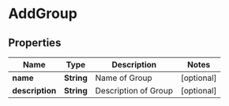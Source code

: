 

# AddGroup


## Properties

| Name | Type | Description | Notes |
|------------ | ------------- | ------------- | -------------|
|**name** | **String** | Name of Group |  [optional] |
|**description** | **String** | Description of Group |  [optional] |



